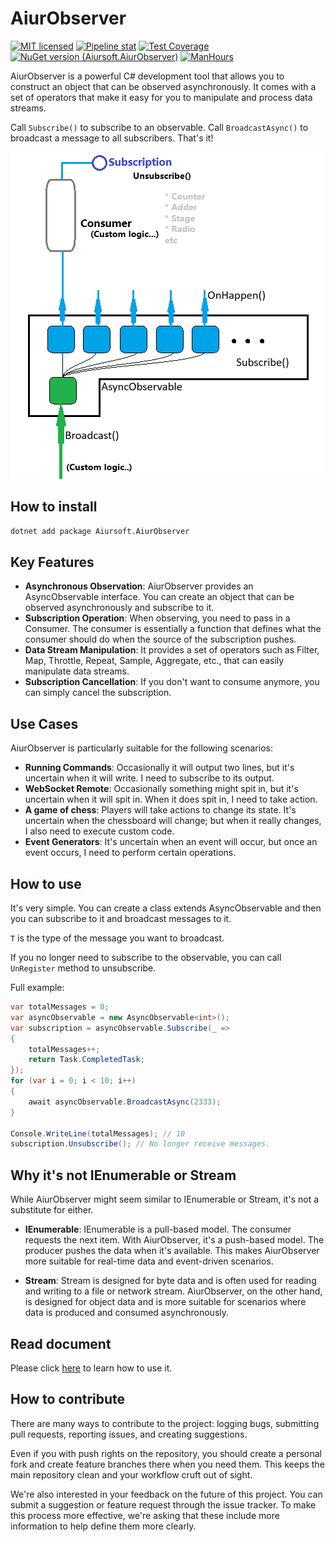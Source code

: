 # AiurObserver

[![MIT licensed](https://img.shields.io/badge/license-MIT-blue.svg)](https://gitlab.aiursoft.com/aiursoft/AiurObserver/-/blob/master/LICENSE)
[![Pipeline stat](https://gitlab.aiursoft.com/aiursoft/AiurObserver/badges/master/pipeline.svg)](https://gitlab.aiursoft.com/aiursoft/AiurObserver/-/pipelines)
[![Test Coverage](https://gitlab.aiursoft.com/aiursoft/AiurObserver/badges/master/coverage.svg)](https://gitlab.aiursoft.com/aiursoft/AiurObserver/-/pipelines)
[![NuGet version (Aiursoft.AiurObserver)](https://img.shields.io/nuget/v/Aiursoft.AiurObserver.svg)](https://www.nuget.org/packages/Aiursoft.AiurObserver/)
[![ManHours](https://manhours.aiursoft.cn/r/gitlab.aiursoft.com/aiursoft/AiurObserver.svg)](https://gitlab.aiursoft.com/aiursoft/AiurObserver/-/commits/master?ref_type=heads)

AiurObserver is a powerful C# development tool that allows you to construct an object that can be observed asynchronously. It comes with a set of operators that make it easy for you to manipulate and process data streams.

Call `Subscribe()` to subscribe to an observable. Call `BroadcastAsync()` to broadcast a message to all subscribers. That's it!

![structure](assets/structure.png)

## How to install

```bash
dotnet add package Aiursoft.AiurObserver
```

## Key Features

- **Asynchronous Observation**: AiurObserver provides an AsyncObservable interface. You can create an object that can be observed asynchronously and subscribe to it.
- **Subscription Operation**: When observing, you need to pass in a Consumer. The consumer is essentially a function that defines what the consumer should do when the source of the subscription pushes.
- **Data Stream Manipulation**: It provides a set of operators such as Filter, Map, Throttle, Repeat, Sample, Aggregate, etc., that can easily manipulate data streams.
- **Subscription Cancellation**: If you don't want to consume anymore, you can simply cancel the subscription.

## Use Cases

AiurObserver is particularly suitable for the following scenarios:

- **Running Commands**: Occasionally it will output two lines, but it's uncertain when it will write. I need to subscribe to its output.
- **WebSocket Remote**: Occasionally something might spit in, but it's uncertain when it will spit in. When it does spit in, I need to take action.
- **A game of chess**: Players will take actions to change its state. It's uncertain when the chessboard will change; but when it really changes, I also need to execute custom code.
- **Event Generators**: It's uncertain when an event will occur, but once an event occurs, I need to perform certain operations.

## How to use

It's very simple. You can create a class extends AsyncObservable<T> and then you can subscribe to it and broadcast messages to it.

`T` is the type of the message you want to broadcast.

If you no longer need to subscribe to the observable, you can call `UnRegister` method to unsubscribe.

Full example:

```csharp
var totalMessages = 0;
var asyncObservable = new AsyncObservable<int>();
var subscription = asyncObservable.Subscribe(_ =>
{
    totalMessages++;
    return Task.CompletedTask;
});
for (var i = 0; i < 10; i++)
{
    await asyncObservable.BroadcastAsync(2333);
}

Console.WriteLine(totalMessages); // 10
subscription.Unsubscribe(); // No longer receive messages.
```

## Why it's not IEnumerable or Stream

While AiurObserver might seem similar to IEnumerable or Stream, it's not a substitute for either.

- **IEnumerable**: IEnumerable is a pull-based model. The consumer requests the next item. With AiurObserver, it's a push-based model. The producer pushes the data when it's available. This makes AiurObserver more suitable for real-time data and event-driven scenarios.

- **Stream**: Stream is designed for byte data and is often used for reading and writing to a file or network stream. AiurObserver, on the other hand, is designed for object data and is more suitable for scenarios where data is produced and consumed asynchronously.

## Read document

Please click [here](./docs/HowToUse.md) to learn how to use it.

## How to contribute

There are many ways to contribute to the project: logging bugs, submitting pull requests, reporting issues, and creating suggestions.

Even if you with push rights on the repository, you should create a personal fork and create feature branches there when you need them. This keeps the main repository clean and your workflow cruft out of sight.

We're also interested in your feedback on the future of this project. You can submit a suggestion or feature request through the issue tracker. To make this process more effective, we're asking that these include more information to help define them more clearly.
